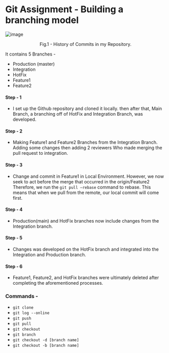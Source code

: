 # Git Assignment - Building a branching model

![image](https://user-images.githubusercontent.com/123494344/214637468-d4d7f284-ecb4-43c1-b419-dff57ee12090.png)
<p align = "center">
Fig.1 - History of Commits in my Repository.
</p>

It contains 5 Branches - 
- Production (master)
- Integration
- HotFix 
- Feature1 
- Feature2
#### Step - 1
- I set up the Github repository and cloned it locally. then after that, Main Branch, a branching off of HotFix and Integration Branch, was developed.
#### Step - 2
- Making Feature1 and Feature2 Branches from the Integration Branch. Adding some changes then adding 2 reviewers Who made merging the pull request to integration.
#### Step - 3
- Change and commit in Feature1 in Local Environment. However, we now seek to act before the merge that occurred in the origin/Feature2 Therefore, we run the `git pull —rebase` command to rebase. This means that when we pull from the remote, our local commit will come first.
#### Step - 4
- Production(main) and HotFix branches now include changes from the Integration branch.
#### Step - 5
- Changes was developed on the HotFix branch and integrated into the Integration and Production branch.
#### Step - 6
- Feature1, Feature2, and HotFix branches were ultimately deleted after completing the aforementioned processes.
### Commands - 
- `git clone`
- `git log --online`
- `git push`
- `git pull`
- `git checkout`
- `git branch`
- `git checkout -d [branch name]`
- `git checkout -b [branch name]`

